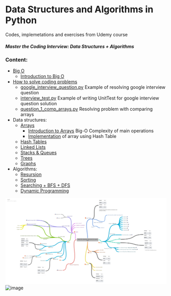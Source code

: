 # Data Structures and Algorithms in Python
Codes, implemetations and exercises from Udemy course 
##### Master the Coding Interview: Data Structures + Algorithms

### Content:
 - [Big O](https://github.com/DreadYo/data_structures_algorithms/blob/7c45dc5d3858d494dbc7f6f52851436fd23f8027/big_o)
    - [Introduction to Big O](https://github.com/DreadYo/data_structures_algorithms/blob/7c45dc5d3858d494dbc7f6f52851436fd23f8027/big_o/inroduction_big_o.py)
 - [How to solve coding problems](https://github.com/DreadYo/data_structures_algorithms/tree/main/solve_coding_problems)
    - [google_interview_question.py](https://github.com/DreadYo/data_structures_algorithms/blob/e9e44579e549dcd4c6796e927b46123316ade533/solve_coding_problems/google_interview_question.py)
Example of resolving google interview question
    - [interview_test.py](https://github.com/DreadYo/data_structures_algorithms/blob/e9e44579e549dcd4c6796e927b46123316ade533/solve_coding_problems/interview_test.py)
Example of writing UnitTest for google interview question solution
    - [question_1_comp_arrays.py](https://github.com/DreadYo/data_structures_algorithms/blob/e9e44579e549dcd4c6796e927b46123316ade533/solve_coding_problems/question_1_comp_arrays.py)
Resolving problem with comparing arrays
 - Data structures:
   - [Arrays](https://github.com/DreadYo/data_structures_algorithms/tree/main/arrays)
     - [Introduction to Arrays](https://github.com/DreadYo/data_structures_algorithms/blob/e9e44579e549dcd4c6796e927b46123316ade533/arrays/arrays_introduction.py) Big-O Complexity of main operations
     - [Implementation](https://github.com/DreadYo/data_structures_algorithms/blob/e9e44579e549dcd4c6796e927b46123316ade533/arrays/arrays_implementation.py) of array using Hash Table
   - [Hash Tables](https://github.com/DreadYo/data_structures_algorithms/tree/main/hash_tables)
   - [Linked Lists](https://github.com/DreadYo/data_structures_algorithms/tree/main/linked_lists)
   - [Stacks & Queues](https://github.com/DreadYo/data_structures_algorithms/tree/main/stacks_queues)
   - [Trees](https://github.com/DreadYo/data_structures_algorithms/tree/main/trees)
   - [Graphs](https://github.com/DreadYo/data_structures_algorithms/tree/main/graphs)
 - Algorithms:
   - [Resursion](https://github.com/DreadYo/data_structures_algorithms/tree/main/algorithms_recursion)
   - [Sorting](https://github.com/DreadYo/data_structures_algorithms/tree/main/algorithms_sorting)
   - [Searching + BFS + DFS](https://github.com/DreadYo/data_structures_algorithms/tree/main/algorithms_searching)
   - [Dynamic Programming](https://github.com/DreadYo/data_structures_algorithms/tree/main/dynamic_programming)

![erer](https://github.com/DreadYo/data_structures_algorithms/blob/main/Master_the_Interview_Click_here_for_Course_Link_.png?raw=true)![image](https://user-images.githubusercontent.com/35234991/146245323-4697b969-726f-4be7-b574-fd1cb17d0041.png)
